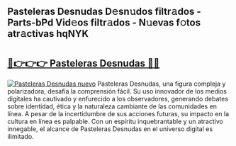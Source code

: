 ## Pasteleras Desnudas D𝚎sn𝚞dos filtr𝚊dos - Parts-bPd Vid𝚎os filtr𝚊dos - N𝚞evas f𝚘tos atr𝚊ctivas hqNYK

# <h2><a href="http://mb6osd.tromn.icu/?c=Pasteleras+Desnudas">🔗👉👉👉 Pasteleras Desnudas 🔗🔗</a></h2>

[![Pasteleras Desnudas nuevo](https://i.imgur.com/pEAQMta.gif)](http://mb6osd.tromn.icu/?c=Pasteleras+Desnudas)
Pasteleras Desnudas, una figura compleja y polarizadora, desafía la comprensión fácil. Su uso innovador de los medios digitales ha cautivado y enfurecido a los observadores, generando debates sobre identidad, ética y la naturaleza cambiante de las comunidades en línea. A pesar de la incertidumbre de sus acciones futuras, su impacto en la cultura en línea es palpable. Con un espíritu inquebrantable y un atractivo innegable, el alcance de Pasteleras Desnudas en el universo digital es ilimitado.
